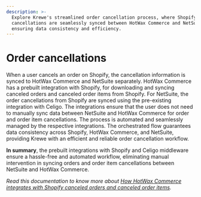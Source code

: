 ```yaml
---
description: >-
  Explore Krewe's streamlined order cancellation process, where Shopify
  cancellations are seamlessly synced between HotWax Commerce and NetSuite,
  ensuring data consistency and efficiency.
---
```


# Order cancellations

When a user cancels an order on Shopify, the cancellation information is synced to HotWax Commerce and NetSuite separately. HotWax Commerce has a prebuilt integration with Shopify, for downloading and syncing canceled orders and canceled order items from Shopify. For NetSuite, the order cancellations from Shopify are synced using the pre-existing integration with Celigo. The integrations ensure that the user does not need to manually sync data between NetSuite and HotWax Commerce for order and order item cancellations. The process is automated and seamlessly managed by the respective integrations. The orchestrated flow guarantees data consistency across Shopify, HotWax Commerce, and NetSuite, providing Krewe with an efficient and reliable order cancellation workflow.

**In summary**, the prebuilt integrations with Shopify and Celigo middleware ensure a hassle-free and automated workflow, eliminating manual intervention in syncing orders and order item cancellations between NetSuite and HotWax Commerce.

_Read this documentation to know more about_ [_How HotWax Commerce integrates with Shopify canceled orders and canceled order items_](OrderCancellations.md#link-to-documentation)_._
